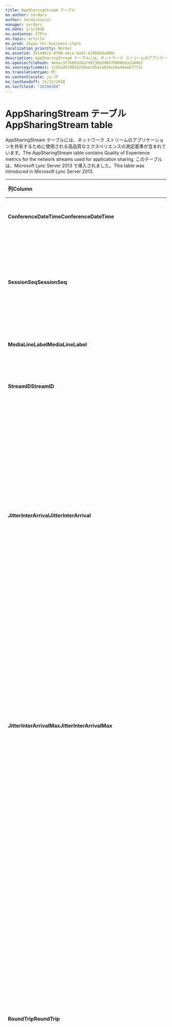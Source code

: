 ```yaml
---
title: AppSharingStream テーブル
ms.author: serdars
author: SerdarSoysal
manager: serdars
ms.date: 2/1/2018
ms.audience: ITPro
ms.topic: article
ms.prod: skype-for-business-itpro
localization_priority: Normal
ms.assetid: 391490cb-d7b8-44ca-b4d1-429600da909c
description: AppSharingStream テーブルには、ネットワーク ストリームのアプリケーションを共有するために使用される高品質なエクスペリエンスの測定基準が含まれています。 このテーブルは、Microsoft Lync Server 2013 で導入されました。
ms.openlocfilehash: 4eeac3f7b082d4a798736bd9897b90668a1d44b2
ms.sourcegitcommit: 1cb5a3570032250aecd5a1a839cbbe4daeb77f2c
ms.translationtype: MT
ms.contentlocale: ja-JP
ms.lasthandoff: 11/13/2018
ms.locfileid: "26294304"
---
```

# <a name="appsharingstream-table"></a><span data-ttu-id="fc0ba-104">AppSharingStream テーブル</span><span class="sxs-lookup"><span data-stu-id="fc0ba-104">AppSharingStream table</span></span>
 
<span data-ttu-id="fc0ba-105">AppSharingStream テーブルには、ネットワーク ストリームのアプリケーションを共有するために使用される高品質なエクスペリエンスの測定基準が含まれています。</span><span class="sxs-lookup"><span data-stu-id="fc0ba-105">The AppSharingStream table contains Quality of Experience metrics for the network streams used for application sharing.</span></span> <span data-ttu-id="fc0ba-106">このテーブルは、Microsoft Lync Server 2013 で導入されました。</span><span class="sxs-lookup"><span data-stu-id="fc0ba-106">This table was introduced in Microsoft Lync Server 2013.</span></span>
  
|<span data-ttu-id="fc0ba-107">**列**</span><span class="sxs-lookup"><span data-stu-id="fc0ba-107">**Column**</span></span>|<span data-ttu-id="fc0ba-108">**データ型**</span><span class="sxs-lookup"><span data-stu-id="fc0ba-108">**Data Type**</span></span>|<span data-ttu-id="fc0ba-109">**キー/インデックス**</span><span class="sxs-lookup"><span data-stu-id="fc0ba-109">**Key/Index**</span></span>|<span data-ttu-id="fc0ba-110">**詳細**</span><span class="sxs-lookup"><span data-stu-id="fc0ba-110">**Details**</span></span>|
|:-----|:-----|:-----|:-----|
|<span data-ttu-id="fc0ba-111">**ConferenceDateTime**</span><span class="sxs-lookup"><span data-stu-id="fc0ba-111">**ConferenceDateTime**</span></span> <br/> |<span data-ttu-id="fc0ba-112">日付時刻</span><span class="sxs-lookup"><span data-stu-id="fc0ba-112">dateTime</span></span>  <br/> |<span data-ttu-id="fc0ba-113">プライマリ サーバーで、外部</span><span class="sxs-lookup"><span data-stu-id="fc0ba-113">Primary, Foreign</span></span>  <br/> |<span data-ttu-id="fc0ba-114">日付と時刻、セッションを開始します。</span><span class="sxs-lookup"><span data-stu-id="fc0ba-114">Date and time that the session started.</span></span>  <br/> |
|<span data-ttu-id="fc0ba-115">**SessionSeq**</span><span class="sxs-lookup"><span data-stu-id="fc0ba-115">**SessionSeq**</span></span> <br/> |<span data-ttu-id="fc0ba-116">int</span><span class="sxs-lookup"><span data-stu-id="fc0ba-116">int</span></span>  <br/> |<span data-ttu-id="fc0ba-117">プライマリ サーバーで、外部</span><span class="sxs-lookup"><span data-stu-id="fc0ba-117">Primary, Foreign</span></span>  <br/> |<span data-ttu-id="fc0ba-118">同時日付けと同時に開始されたセッションの間で区別するために使用される一連の識別子です。</span><span class="sxs-lookup"><span data-stu-id="fc0ba-118">Sequential identifier used to distinguish between sessions that started on the same date and at the same time.</span></span>  <br/> |
|<span data-ttu-id="fc0ba-119">**MediaLineLabel**</span><span class="sxs-lookup"><span data-stu-id="fc0ba-119">**MediaLineLabel**</span></span> <br/> |<span data-ttu-id="fc0ba-120">tinyint</span><span class="sxs-lookup"><span data-stu-id="fc0ba-120">tinyint</span></span>  <br/> |<span data-ttu-id="fc0ba-121">プライマリ サーバーで、外部</span><span class="sxs-lookup"><span data-stu-id="fc0ba-121">Primary, Foreign</span></span>  <br/> | <span data-ttu-id="fc0ba-122">[MediaLine テーブル](https://docs.microsoft.com/en-us/skypeforbusiness/schema-reference/quality-of-experience-qoe-database-schema/medialine-0)を参照してください。</span><span class="sxs-lookup"><span data-stu-id="fc0ba-122">See [MediaLine Table](https://docs.microsoft.com/en-us/skypeforbusiness/schema-reference/quality-of-experience-qoe-database-schema/medialine-0).</span></span> <br/> |
|<span data-ttu-id="fc0ba-123">**StreamID**</span><span class="sxs-lookup"><span data-stu-id="fc0ba-123">**StreamID**</span></span> <br/> |<span data-ttu-id="fc0ba-124">int</span><span class="sxs-lookup"><span data-stu-id="fc0ba-124">int</span></span>  <br/> |<span data-ttu-id="fc0ba-125">Primary</span><span class="sxs-lookup"><span data-stu-id="fc0ba-125">Primary</span></span>  <br/> |<span data-ttu-id="fc0ba-126">ストリームを共有するアプリケーションの一意の識別子です。</span><span class="sxs-lookup"><span data-stu-id="fc0ba-126">Unique identifier of the application sharing stream.</span></span>  <br/> |
|<span data-ttu-id="fc0ba-127">**JitterInterArrival**</span><span class="sxs-lookup"><span data-stu-id="fc0ba-127">**JitterInterArrival**</span></span> <br/> |<span data-ttu-id="fc0ba-128">int</span><span class="sxs-lookup"><span data-stu-id="fc0ba-128">int</span></span>  <br/> ||<span data-ttu-id="fc0ba-p103">RTP パケットの着信間に検出された平均ジッター (ジッターとは、通話の "揺れ" の測定値です)。通常、この値が高い場合は、輻輳やメディア サーバーの過負荷の原因が考えられます。その結果、音声のひずみや欠落が生じます。</span><span class="sxs-lookup"><span data-stu-id="fc0ba-p103">Average jitter detected between RTP packet arrivals. (Jitter is a measure of the "shakiness" of a call.) High jitter values are typically caused by congestion or an overloaded media server, and result in distorted or lost audio.</span></span>  <br/> |
|<span data-ttu-id="fc0ba-131">**JitterInterArrivalMax**</span><span class="sxs-lookup"><span data-stu-id="fc0ba-131">**JitterInterArrivalMax**</span></span> <br/> |<span data-ttu-id="fc0ba-132">int</span><span class="sxs-lookup"><span data-stu-id="fc0ba-132">int</span></span>  <br/> ||<span data-ttu-id="fc0ba-133">最大変位は RTP パケットの到着の間に検出します。</span><span class="sxs-lookup"><span data-stu-id="fc0ba-133">Maximum jitter detected between RTP packet arrivals.</span></span> <span data-ttu-id="fc0ba-134">(ジッタとは、呼び出しの「揺れ」の尺度のことです)。高ジッタ値は、通常負荷またはオーバー ロードされたメディア サーバーでは、によって発生し、オーディオがゆがんでいる、または失われると。</span><span class="sxs-lookup"><span data-stu-id="fc0ba-134">(Jitter is a measure of the "shakiness" of a call.) High jitter values are typically caused by congestion or an overloaded media server, and result in distorted or lost audio.</span></span>  <br/> |
|<span data-ttu-id="fc0ba-135">**RoundTrip**</span><span class="sxs-lookup"><span data-stu-id="fc0ba-135">**RoundTrip**</span></span> <br/> |<span data-ttu-id="fc0ba-136">int</span><span class="sxs-lookup"><span data-stu-id="fc0ba-136">int</span></span>  <br/> ||<span data-ttu-id="fc0ba-p105">リアルタイム転送プロトコル (RTP) パケットが別のエンドポイントとの間を往復するのに要する平均時間 (ミリ秒単位)。200 ミリ秒以下の往復時間が許容できる品質と見なされます。</span><span class="sxs-lookup"><span data-stu-id="fc0ba-p105">Average amount of (in milliseconds) required for a Real-Time Transport Protocol packet to travel to another endpoint and then back. Round-trip times of 200 milliseconds or less are considered of acceptable quality.</span></span>  <br/> <span data-ttu-id="fc0ba-p106">この値が高い場合は、国際通話ルーティング、ルーティングの構成ミス、メディア サーバーの過負荷などの原因が考えられます。その結果、双方向のリアルタイムの音声会話が難しくなります。</span><span class="sxs-lookup"><span data-stu-id="fc0ba-p106">High round-trip values can be caused by international call routing; a routing misconfiguration; or an overloaded media server. High round-trip times result in difficulties with two-way, real-time audio conversations.</span></span>  <br/> |
|<span data-ttu-id="fc0ba-141">**RoundTripMax**</span><span class="sxs-lookup"><span data-stu-id="fc0ba-141">**RoundTripMax**</span></span> <br/> |<span data-ttu-id="fc0ba-142">int</span><span class="sxs-lookup"><span data-stu-id="fc0ba-142">int</span></span>  <br/> ||<span data-ttu-id="fc0ba-143">最大量 (単位はミリ秒) のリアルタイム転送プロトコル パケットを別のエンドポイントに移動し、バックアップに必要な。</span><span class="sxs-lookup"><span data-stu-id="fc0ba-143">Maximum amount of (in milliseconds) required for a Real-Time Transport Protocol packet to travel to another endpoint and then back.</span></span> <span data-ttu-id="fc0ba-144">200 ミリ秒以下の往復時間が許容できる品質と見なされます。</span><span class="sxs-lookup"><span data-stu-id="fc0ba-144">Round-trip times of 200 milliseconds or less are considered of acceptable quality.</span></span>  <br/> <span data-ttu-id="fc0ba-p108">この値が高い場合は、国際通話ルーティング、ルーティングの構成ミス、メディア サーバーの過負荷などの原因が考えられます。その結果、双方向のリアルタイムの音声会話が難しくなります。</span><span class="sxs-lookup"><span data-stu-id="fc0ba-p108">High round-trip values can be caused by international call routing; a routing misconfiguration; or an overloaded media server. High round-trip times result in difficulties with two-way, real-time audio conversations.</span></span>  <br/> |
|<span data-ttu-id="fc0ba-147">**PacketLossRate**</span><span class="sxs-lookup"><span data-stu-id="fc0ba-147">**PacketLossRate**</span></span> <br/> |<span data-ttu-id="fc0ba-148">float</span><span class="sxs-lookup"><span data-stu-id="fc0ba-148">float</span></span>  <br/> ||<span data-ttu-id="fc0ba-p109">リアルタイム転送プロトコル (RTP) パケット損失の平均レート (パケット損失は、RTP パケット、つまりインターネット経由で音声とビデオを転送するために使われるプロトコルの一種で、パケットが宛先に到達できなかったときに発生します)。この値が高い場合は、輻輳、帯域幅の不足、ワイヤレスの輻輳または干渉、メディア サーバーの過負荷などの原因が考えられます。パケット損失が発生すると、通常、音声のひずみや欠落が生じます。</span><span class="sxs-lookup"><span data-stu-id="fc0ba-p109">Average rate of Real-Time Transport Protocol (RTP) packet loss. (Packet loss occurs when RTP packets, a protocol used for transmitting audio and video across the Internet, failed to reach their destination.) High loss rates are generally caused by congestion; lack of bandwidth; wireless congestion or interference; or an overloaded media server. Packet loss typically results in distorted or lost audio.</span></span>  <br/> |
|<span data-ttu-id="fc0ba-152">**PacketLossRateMax**</span><span class="sxs-lookup"><span data-stu-id="fc0ba-152">**PacketLossRateMax**</span></span> <br/> |<span data-ttu-id="fc0ba-153">float</span><span class="sxs-lookup"><span data-stu-id="fc0ba-153">float</span></span>  <br/> ||<span data-ttu-id="fc0ba-154">リアルタイム転送プロトコル (RTP) パケット損失の最大速度です。</span><span class="sxs-lookup"><span data-stu-id="fc0ba-154">Maximum rate of Real-Time Transport Protocol (RTP) packet loss.</span></span> <span data-ttu-id="fc0ba-155">(パケット ・ ロスは、送信先に到達するのには、RTP パケットをインターネット経由でオーディオとビデオを送信するために使用されるプロトコルが失敗したとき発生します)。高損失率の原因として多い混雑します。帯域幅が不足しています。ワイヤレスの輻輳または干渉します。または、オーバー ロードされたメディア サーバーを選択します。</span><span class="sxs-lookup"><span data-stu-id="fc0ba-155">(Packet loss occurs when RTP packets, a protocol used for transmitting audio and video across the Internet, failed to reach their destination.) High loss rates are generally caused by congestion; lack of bandwidth; wireless congestion or interference; or an overloaded media server.</span></span> <span data-ttu-id="fc0ba-156">パケット損失が発生すると、通常、音声のひずみや欠落が生じます。</span><span class="sxs-lookup"><span data-stu-id="fc0ba-156">Packet loss typically results in distorted or lost audio.</span></span>  <br/> |
|<span data-ttu-id="fc0ba-157">**PacketUtilization**</span><span class="sxs-lookup"><span data-stu-id="fc0ba-157">**PacketUtilization**</span></span> <br/> |<span data-ttu-id="fc0ba-158">int</span><span class="sxs-lookup"><span data-stu-id="fc0ba-158">int</span></span>  <br/> ||<span data-ttu-id="fc0ba-159">送信されるパケットの数です。</span><span class="sxs-lookup"><span data-stu-id="fc0ba-159">Number of packets sent.</span></span>  <br/> |
|<span data-ttu-id="fc0ba-160">**BandwidthEst**</span><span class="sxs-lookup"><span data-stu-id="fc0ba-160">**BandwidthEst**</span></span> <br/> |<span data-ttu-id="fc0ba-161">int</span><span class="sxs-lookup"><span data-stu-id="fc0ba-161">int</span></span>  <br/> ||<span data-ttu-id="fc0ba-162">セッションの最後に使用可能な一方向の帯域幅を推定します。</span><span class="sxs-lookup"><span data-stu-id="fc0ba-162">Estimated one-way bandwidth available at the end of the session.</span></span> <span data-ttu-id="fc0ba-163">1 秒あたりのビット数で報告されます。</span><span class="sxs-lookup"><span data-stu-id="fc0ba-163">Reported in bits per second.</span></span>  <br/> |
|<span data-ttu-id="fc0ba-164">**AppSharingPayloadDescription**</span><span class="sxs-lookup"><span data-stu-id="fc0ba-164">**AppSharingPayloadDescription**</span></span> <br/> |<span data-ttu-id="fc0ba-165">int</span><span class="sxs-lookup"><span data-stu-id="fc0ba-165">int</span></span>  <br/> ||<span data-ttu-id="fc0ba-166">ペイロードを共有するアプリケーションの説明です。</span><span class="sxs-lookup"><span data-stu-id="fc0ba-166">Description of the application sharing payload.</span></span>  <br/> |
|<span data-ttu-id="fc0ba-167">**RelativeOneWayTotal**</span><span class="sxs-lookup"><span data-stu-id="fc0ba-167">**RelativeOneWayTotal**</span></span> <br/> |<span data-ttu-id="fc0ba-168">float</span><span class="sxs-lookup"><span data-stu-id="fc0ba-168">float</span></span>  <br/> ||<span data-ttu-id="fc0ba-169">一方向の遅延時間の合計金額です。</span><span class="sxs-lookup"><span data-stu-id="fc0ba-169">Total amount of one-way latency.</span></span> <span data-ttu-id="fc0ba-170">相対的な一方向の遅延時間は、クライアントとサーバー間の遅延を測定します。</span><span class="sxs-lookup"><span data-stu-id="fc0ba-170">Relative one-way latency measures the delay between the client and the server.</span></span>  <br/> |
|<span data-ttu-id="fc0ba-171">**RelativeOneWayAverage**</span><span class="sxs-lookup"><span data-stu-id="fc0ba-171">**RelativeOneWayAverage**</span></span> <br/> |<span data-ttu-id="fc0ba-172">float</span><span class="sxs-lookup"><span data-stu-id="fc0ba-172">float</span></span>  <br/> ||<span data-ttu-id="fc0ba-173">一方向の遅延時間の平均量。</span><span class="sxs-lookup"><span data-stu-id="fc0ba-173">Average amount of one-way latency.</span></span> <span data-ttu-id="fc0ba-174">相対的な一方向の遅延時間は、クライアントとサーバー間の遅延を測定します。</span><span class="sxs-lookup"><span data-stu-id="fc0ba-174">Relative one-way latency measures the delay between the client and the server.</span></span>  <br/> |
|<span data-ttu-id="fc0ba-175">**RelativeOneWayMax**</span><span class="sxs-lookup"><span data-stu-id="fc0ba-175">**RelativeOneWayMax**</span></span> <br/> |<span data-ttu-id="fc0ba-176">float</span><span class="sxs-lookup"><span data-stu-id="fc0ba-176">float</span></span>  <br/> ||<span data-ttu-id="fc0ba-177">一方向の遅延時間の最大数。</span><span class="sxs-lookup"><span data-stu-id="fc0ba-177">Maximum amount of one-way latency.</span></span> <span data-ttu-id="fc0ba-178">相対的な一方向の遅延時間は、クライアントとサーバー間の遅延を測定します。</span><span class="sxs-lookup"><span data-stu-id="fc0ba-178">Relative one-way latency measures the delay between the client and the server.</span></span>  <br/> |
|<span data-ttu-id="fc0ba-179">**RelativeOneWayBurstOccurrences**</span><span class="sxs-lookup"><span data-stu-id="fc0ba-179">**RelativeOneWayBurstOccurrences**</span></span> <br/> |<span data-ttu-id="fc0ba-180">int</span><span class="sxs-lookup"><span data-stu-id="fc0ba-180">int</span></span>  <br/> ||<span data-ttu-id="fc0ba-181">合計の一方向のバースト発生数です。</span><span class="sxs-lookup"><span data-stu-id="fc0ba-181">Total one-way burst occurrences.</span></span> <span data-ttu-id="fc0ba-182">「集中」の転送は、安定ではなく予期しない状態でのデータのフロー転送です。</span><span class="sxs-lookup"><span data-stu-id="fc0ba-182">A "bursty" transmission is a transmission where data flows in unpredictable bursts as opposed to a steady stream.</span></span> <span data-ttu-id="fc0ba-183">このメトリックは、クライアントとサーバー間のデータ フローを測定します。</span><span class="sxs-lookup"><span data-stu-id="fc0ba-183">This metric measures data flow between the client and the server.</span></span>  <br/> |
|<span data-ttu-id="fc0ba-184">**RelativeOneWayBurstDensity**</span><span class="sxs-lookup"><span data-stu-id="fc0ba-184">**RelativeOneWayBurstDensity**</span></span> <br/> |<span data-ttu-id="fc0ba-185">float</span><span class="sxs-lookup"><span data-stu-id="fc0ba-185">float</span></span>  <br/> ||<span data-ttu-id="fc0ba-186">合計の一方向のバースト密度。</span><span class="sxs-lookup"><span data-stu-id="fc0ba-186">Total one-way burst density.</span></span> <span data-ttu-id="fc0ba-187">「集中」の転送は、安定ではなく予期しない状態でのデータのフロー転送です。</span><span class="sxs-lookup"><span data-stu-id="fc0ba-187">A "bursty" transmission is a transmission where data flows in unpredictable bursts as opposed to a steady stream.</span></span> <span data-ttu-id="fc0ba-188">このメトリックは、クライアントとサーバー間のデータ フローを測定します。</span><span class="sxs-lookup"><span data-stu-id="fc0ba-188">This metric measures data flow between the client and the server.</span></span>  <br/> |
|<span data-ttu-id="fc0ba-189">**RelativeOneWayBurstDuration**</span><span class="sxs-lookup"><span data-stu-id="fc0ba-189">**RelativeOneWayBurstDuration**</span></span> <br/> |<span data-ttu-id="fc0ba-190">float</span><span class="sxs-lookup"><span data-stu-id="fc0ba-190">float</span></span>  <br/> ||<span data-ttu-id="fc0ba-191">合計の一方向のバーストの継続時間です。</span><span class="sxs-lookup"><span data-stu-id="fc0ba-191">Total one-way burst duration.</span></span> <span data-ttu-id="fc0ba-192">「集中」の転送は、安定ではなく予期しない状態でのデータのフロー転送です。</span><span class="sxs-lookup"><span data-stu-id="fc0ba-192">A "bursty" transmission is a transmission where data flows in unpredictable bursts as opposed to a steady stream.</span></span> <span data-ttu-id="fc0ba-193">このメトリックは、クライアントとサーバー間のデータ フローを測定します。</span><span class="sxs-lookup"><span data-stu-id="fc0ba-193">This metric measures data flow between the client and the server.</span></span>  <br/> |
|<span data-ttu-id="fc0ba-194">**RelativeOneWayGapOccurrences**</span><span class="sxs-lookup"><span data-stu-id="fc0ba-194">**RelativeOneWayGapOccurrences**</span></span> <br/> |<span data-ttu-id="fc0ba-195">int</span><span class="sxs-lookup"><span data-stu-id="fc0ba-195">int</span></span>  <br/> ||<span data-ttu-id="fc0ba-196">合計の一方向のギャップの発生数です。</span><span class="sxs-lookup"><span data-stu-id="fc0ba-196">Total one-way gap occurrences.</span></span> <span data-ttu-id="fc0ba-197">「集中」の転送では、転送、安定したストリームではなく予期しない状態でのデータのフローギャップは、これらのバーストの間の遅延を指定します。</span><span class="sxs-lookup"><span data-stu-id="fc0ba-197">A "bursty" transmission is a transmission where data flows in unpredictable bursts as opposed to a steady stream; gaps indicate delays between these bursts.</span></span> <span data-ttu-id="fc0ba-198">このメトリックは、クライアントとサーバー間のデータ フローを測定します。</span><span class="sxs-lookup"><span data-stu-id="fc0ba-198">This metric measures data flow between the client and the server.</span></span>  <br/> |
|<span data-ttu-id="fc0ba-199">**RelativeOneWayGapDensity**</span><span class="sxs-lookup"><span data-stu-id="fc0ba-199">**RelativeOneWayGapDensity**</span></span> <br/> |<span data-ttu-id="fc0ba-200">float</span><span class="sxs-lookup"><span data-stu-id="fc0ba-200">float</span></span>  <br/> ||<span data-ttu-id="fc0ba-201">合計の一方向のギャップ密度。</span><span class="sxs-lookup"><span data-stu-id="fc0ba-201">Total one-way gap density.</span></span> <span data-ttu-id="fc0ba-202">「集中」の転送では、転送、安定したストリームではなく予期しない状態でのデータのフローギャップは、これらのバーストの間の遅延を指定します。</span><span class="sxs-lookup"><span data-stu-id="fc0ba-202">A "bursty" transmission is a transmission where data flows in unpredictable bursts as opposed to a steady stream; gaps indicate delays between these bursts.</span></span> <span data-ttu-id="fc0ba-203">このメトリックは、クライアントとサーバー間のデータ フローを測定します。</span><span class="sxs-lookup"><span data-stu-id="fc0ba-203">This metric measures data flow between the client and the server.</span></span>  <br/> |
|<span data-ttu-id="fc0ba-204">**RelativeOneWayGapDuration**</span><span class="sxs-lookup"><span data-stu-id="fc0ba-204">**RelativeOneWayGapDuration**</span></span> <br/> |<span data-ttu-id="fc0ba-205">float</span><span class="sxs-lookup"><span data-stu-id="fc0ba-205">float</span></span>  <br/> ||<span data-ttu-id="fc0ba-206">合計の一方向のギャップの期間です。</span><span class="sxs-lookup"><span data-stu-id="fc0ba-206">Total one-way gap duration.</span></span> <span data-ttu-id="fc0ba-207">「集中」の転送では、転送、安定したストリームではなく予期しない状態でのデータのフローギャップは、これらのバーストの間の遅延を指定します。</span><span class="sxs-lookup"><span data-stu-id="fc0ba-207">A "bursty" transmission is a transmission where data flows in unpredictable bursts as opposed to a steady stream; gaps indicate delays between these bursts.</span></span> <span data-ttu-id="fc0ba-208">このメトリックは、クライアントとサーバー間のデータ フローを測定します。</span><span class="sxs-lookup"><span data-stu-id="fc0ba-208">This metric measures data flow between the client and the server.</span></span>  <br/> |
|<span data-ttu-id="fc0ba-209">**ApplicationSharingType**</span><span class="sxs-lookup"><span data-stu-id="fc0ba-209">**ApplicationSharingType**</span></span> <br/> |<span data-ttu-id="fc0ba-210">varChar(256)</span><span class="sxs-lookup"><span data-stu-id="fc0ba-210">varChar(256)</span></span>  <br/> ||<span data-ttu-id="fc0ba-211">(共有またはビューアー) に、アプリケーション ロールとコンテンツを入力します。</span><span class="sxs-lookup"><span data-stu-id="fc0ba-211">Application role (Sharer or Viewer) and content type.</span></span>  <br/> |
|<span data-ttu-id="fc0ba-212">**RDPTileProcessingLatencyTotal**</span><span class="sxs-lookup"><span data-stu-id="fc0ba-212">**RDPTileProcessingLatencyTotal**</span></span> <br/> |<span data-ttu-id="fc0ba-213">float</span><span class="sxs-lookup"><span data-stu-id="fc0ba-213">float</span></span>  <br/> ||<span data-ttu-id="fc0ba-214">リモート デスクトップ プロトコル (RDP) タイルの処理時間の合計です。</span><span class="sxs-lookup"><span data-stu-id="fc0ba-214">Total processing time for remote desktop protocol (RDP) tiles.</span></span> <span data-ttu-id="fc0ba-215">表示エクスペリエンスで遅延が長く高い合計に相当します。</span><span class="sxs-lookup"><span data-stu-id="fc0ba-215">A higher total equates to a longer delay in the viewing experience.</span></span>  <br/> |
|<span data-ttu-id="fc0ba-216">**RDPTileProcessingLatencyAverage**</span><span class="sxs-lookup"><span data-stu-id="fc0ba-216">**RDPTileProcessingLatencyAverage**</span></span> <br/> |<span data-ttu-id="fc0ba-217">float</span><span class="sxs-lookup"><span data-stu-id="fc0ba-217">float</span></span>  <br/> ||<span data-ttu-id="fc0ba-218">リモート デスクトップ プロトコル (RDP) タイルの処理時間の平均値します。</span><span class="sxs-lookup"><span data-stu-id="fc0ba-218">Average processing time for remote desktop protocol (RDP) tiles.</span></span> <span data-ttu-id="fc0ba-219">表示エクスペリエンスで遅延が長く高い合計に相当します。</span><span class="sxs-lookup"><span data-stu-id="fc0ba-219">A higher total equates to a longer delay in the viewing experience.</span></span>  <br/> |
|<span data-ttu-id="fc0ba-220">**RDPTileProcessingLatencyMax**</span><span class="sxs-lookup"><span data-stu-id="fc0ba-220">**RDPTileProcessingLatencyMax**</span></span> <br/> |<span data-ttu-id="fc0ba-221">float</span><span class="sxs-lookup"><span data-stu-id="fc0ba-221">float</span></span>  <br/> ||<span data-ttu-id="fc0ba-222">リモート デスクトップ プロトコル (RDP) の最大の処理時間を並べて表示します。</span><span class="sxs-lookup"><span data-stu-id="fc0ba-222">Maximum processing time for remote desktop protocol (RDP) tiles.</span></span> <span data-ttu-id="fc0ba-223">表示エクスペリエンスで遅延が長く高い合計に相当します。</span><span class="sxs-lookup"><span data-stu-id="fc0ba-223">A higher total equates to a longer delay in the viewing experience.</span></span>  <br/> |
|<span data-ttu-id="fc0ba-224">**RDPTileProcessingLatencyBurstOccurrences**</span><span class="sxs-lookup"><span data-stu-id="fc0ba-224">**RDPTileProcessingLatencyBurstOccurrences**</span></span> <br/> |<span data-ttu-id="fc0ba-225">int</span><span class="sxs-lookup"><span data-stu-id="fc0ba-225">int</span></span>  <br/> ||<span data-ttu-id="fc0ba-226">リモート デスクトップ プロトコル (RDP) タイルの処理時間の出現をバーストします。</span><span class="sxs-lookup"><span data-stu-id="fc0ba-226">Burst occurrences in the processing time for remote desktop protocol (RDP) tiles.</span></span> <span data-ttu-id="fc0ba-227">「集中」の転送は、安定ではなく予期しない状態でのデータのフロー転送です。</span><span class="sxs-lookup"><span data-stu-id="fc0ba-227">A "bursty" transmission is a transmission where data flows in unpredictable bursts as opposed to a steady stream.</span></span>  <br/> |
|<span data-ttu-id="fc0ba-228">**RDPTileProcessingLatencyBurstDensity**</span><span class="sxs-lookup"><span data-stu-id="fc0ba-228">**RDPTileProcessingLatencyBurstDensity**</span></span> <br/> |<span data-ttu-id="fc0ba-229">float</span><span class="sxs-lookup"><span data-stu-id="fc0ba-229">float</span></span>  <br/> ||<span data-ttu-id="fc0ba-230">リモート デスクトップ プロトコル (RDP) タイルの処理時間の密度をバーストします。</span><span class="sxs-lookup"><span data-stu-id="fc0ba-230">Burst density in the processing time for remote desktop protocol (RDP) tiles.</span></span> <span data-ttu-id="fc0ba-231">「集中」の転送は、安定ではなく予期しない状態でのデータのフロー転送です。</span><span class="sxs-lookup"><span data-stu-id="fc0ba-231">A "bursty" transmission is a transmission where data flows in unpredictable bursts as opposed to a steady stream.</span></span>  <br/> |
|<span data-ttu-id="fc0ba-232">**RDPTileProcessingLatencyBurstDuration**</span><span class="sxs-lookup"><span data-stu-id="fc0ba-232">**RDPTileProcessingLatencyBurstDuration**</span></span> <br/> |<span data-ttu-id="fc0ba-233">float</span><span class="sxs-lookup"><span data-stu-id="fc0ba-233">float</span></span>  <br/> ||<span data-ttu-id="fc0ba-234">リモート デスクトップ プロトコル (RDP) タイルの処理時間の期間をバーストします。</span><span class="sxs-lookup"><span data-stu-id="fc0ba-234">Burst duration in the processing time for remote desktop protocol (RDP) tiles.</span></span> <span data-ttu-id="fc0ba-235">「集中」の転送は、安定ではなく予期しない状態でのデータのフロー転送です。</span><span class="sxs-lookup"><span data-stu-id="fc0ba-235">A "bursty" transmission is a transmission where data flows in unpredictable bursts as opposed to a steady stream.</span></span>  <br/> |
|<span data-ttu-id="fc0ba-236">**RDPTileProcessingLatencyGapOccurrences**</span><span class="sxs-lookup"><span data-stu-id="fc0ba-236">**RDPTileProcessingLatencyGapOccurrences**</span></span> <br/> |<span data-ttu-id="fc0ba-237">int</span><span class="sxs-lookup"><span data-stu-id="fc0ba-237">int</span></span>  <br/> ||<span data-ttu-id="fc0ba-238">リモート デスクトップ プロトコル (RDP) タイルの処理時間でのギャップ発生数です。</span><span class="sxs-lookup"><span data-stu-id="fc0ba-238">Gap occurrences in the processing time for remote desktop protocol (RDP) tiles.</span></span>  <br/> |
|<span data-ttu-id="fc0ba-239">**RDPTileProcessingLatencyGapDensity**</span><span class="sxs-lookup"><span data-stu-id="fc0ba-239">**RDPTileProcessingLatencyGapDensity**</span></span> <br/> |<span data-ttu-id="fc0ba-240">float</span><span class="sxs-lookup"><span data-stu-id="fc0ba-240">float</span></span>  <br/> ||<span data-ttu-id="fc0ba-241">リモート デスクトップ プロトコル (RDP) タイルの処理時間でのギャップ密度。</span><span class="sxs-lookup"><span data-stu-id="fc0ba-241">Gap density in the processing time for remote desktop protocol (RDP) tiles.</span></span> <span data-ttu-id="fc0ba-242">ギャップの低密度より優れた表示エクスペリエンスに相当します。</span><span class="sxs-lookup"><span data-stu-id="fc0ba-242">Low gap density equates to a better viewing experience.</span></span>  <br/> |
|<span data-ttu-id="fc0ba-243">**RDPTileProcessingLatencyGapDuration**</span><span class="sxs-lookup"><span data-stu-id="fc0ba-243">**RDPTileProcessingLatencyGapDuration**</span></span> <br/> |<span data-ttu-id="fc0ba-244">float</span><span class="sxs-lookup"><span data-stu-id="fc0ba-244">float</span></span>  <br/> ||<span data-ttu-id="fc0ba-245">リモート デスクトップ プロトコル (RDP) タイルの処理時間の間隔の期間です。</span><span class="sxs-lookup"><span data-stu-id="fc0ba-245">Gap duration in the processing time for remote desktop protocol (RDP) tiles.</span></span> <span data-ttu-id="fc0ba-246">短い間隔の期間は、表示エクスペリエンスを向上させるに似ています。</span><span class="sxs-lookup"><span data-stu-id="fc0ba-246">Short gap durations equate to a better viewing experience.</span></span>  <br/> |
|<span data-ttu-id="fc0ba-247">**CaptureTileRateTotal**</span><span class="sxs-lookup"><span data-stu-id="fc0ba-247">**CaptureTileRateTotal**</span></span> <br/> |<span data-ttu-id="fc0ba-248">float</span><span class="sxs-lookup"><span data-stu-id="fc0ba-248">float</span></span>  <br/> ||<span data-ttu-id="fc0ba-249">(1 秒あたりのタイル) でキャプチャされたタイルの合計の割合。</span><span class="sxs-lookup"><span data-stu-id="fc0ba-249">Total rate of captured tiles (in tiles per second).</span></span>  <br/> |
|<span data-ttu-id="fc0ba-250">**CaptureTileRateAverage**</span><span class="sxs-lookup"><span data-stu-id="fc0ba-250">**CaptureTileRateAverage**</span></span> <br/> |<span data-ttu-id="fc0ba-251">float</span><span class="sxs-lookup"><span data-stu-id="fc0ba-251">float</span></span>  <br/> ||<span data-ttu-id="fc0ba-252">(1 秒あたりのタイル) でキャプチャされたタイルの平均レート。</span><span class="sxs-lookup"><span data-stu-id="fc0ba-252">Average rate of captured tiles (in tiles per second).</span></span>  <br/> |
|<span data-ttu-id="fc0ba-253">**CaptureTileRateMax**</span><span class="sxs-lookup"><span data-stu-id="fc0ba-253">**CaptureTileRateMax**</span></span> <br/> |<span data-ttu-id="fc0ba-254">float</span><span class="sxs-lookup"><span data-stu-id="fc0ba-254">float</span></span>  <br/> ||<span data-ttu-id="fc0ba-255">(1 秒あたりのタイル) でキャプチャされたタイルの最大数です。</span><span class="sxs-lookup"><span data-stu-id="fc0ba-255">Maximum rate of captured tiles (in tiles per second).</span></span>  <br/> |
|<span data-ttu-id="fc0ba-256">**CaptureTileRateBurstOccurrences**</span><span class="sxs-lookup"><span data-stu-id="fc0ba-256">**CaptureTileRateBurstOccurrences**</span></span> <br/> |<span data-ttu-id="fc0ba-257">t</span><span class="sxs-lookup"><span data-stu-id="fc0ba-257">in t</span></span>  <br/> ||<span data-ttu-id="fc0ba-258">(1 秒あたりのタイル) でキャプチャされたタイルのレートでの出現箇所をバーストします。</span><span class="sxs-lookup"><span data-stu-id="fc0ba-258">Burst occurrences in the rate of captured tiles (in tiles per second).</span></span>  <br/> |
|<span data-ttu-id="fc0ba-259">**CaptureTileRateBurstDensity**</span><span class="sxs-lookup"><span data-stu-id="fc0ba-259">**CaptureTileRateBurstDensity**</span></span> <br/> |<span data-ttu-id="fc0ba-260">float</span><span class="sxs-lookup"><span data-stu-id="fc0ba-260">float</span></span>  <br/> ||<span data-ttu-id="fc0ba-261">(1 秒あたりのタイル) でキャプチャされたタイルのレートの密度をバーストします。</span><span class="sxs-lookup"><span data-stu-id="fc0ba-261">Burst density in the rate of captured tiles (in tiles per second).</span></span>  <br/> |
|<span data-ttu-id="fc0ba-262">**CaptureTileRateBurstDuration**</span><span class="sxs-lookup"><span data-stu-id="fc0ba-262">**CaptureTileRateBurstDuration**</span></span> <br/> |<span data-ttu-id="fc0ba-263">float</span><span class="sxs-lookup"><span data-stu-id="fc0ba-263">float</span></span>  <br/> ||<span data-ttu-id="fc0ba-264">(1 秒あたりのタイル) でキャプチャされたタイルのレートでは、期間をバーストします。</span><span class="sxs-lookup"><span data-stu-id="fc0ba-264">Burst duration in the rate of captured tiles (in tiles per second).</span></span>  <br/> |
|<span data-ttu-id="fc0ba-265">**CaptureTileRateGapOccurrences**</span><span class="sxs-lookup"><span data-stu-id="fc0ba-265">**CaptureTileRateGapOccurrences**</span></span> <br/> |<span data-ttu-id="fc0ba-266">int</span><span class="sxs-lookup"><span data-stu-id="fc0ba-266">int</span></span>  <br/> ||<span data-ttu-id="fc0ba-267">(1 秒あたりのタイル) でキャプチャされたタイルのレートでのギャップ発生数です。</span><span class="sxs-lookup"><span data-stu-id="fc0ba-267">Gap occurrences in the rate of captured tiles (in tiles per second).</span></span>  <br/> |
|<span data-ttu-id="fc0ba-268">**CaptureTileRateGapDensity**</span><span class="sxs-lookup"><span data-stu-id="fc0ba-268">**CaptureTileRateGapDensity**</span></span> <br/> |<span data-ttu-id="fc0ba-269">float</span><span class="sxs-lookup"><span data-stu-id="fc0ba-269">float</span></span>  <br/> ||<span data-ttu-id="fc0ba-270">(1 秒あたりのタイル) でキャプチャされたタイルのレートでのギャップ密度。</span><span class="sxs-lookup"><span data-stu-id="fc0ba-270">Gap density in the rate of captured tiles (in tiles per second).</span></span>  <br/> |
|<span data-ttu-id="fc0ba-271">**CaptureTileRateGapDuration**</span><span class="sxs-lookup"><span data-stu-id="fc0ba-271">**CaptureTileRateGapDuration**</span></span> <br/> |<span data-ttu-id="fc0ba-272">float</span><span class="sxs-lookup"><span data-stu-id="fc0ba-272">float</span></span>  <br/> ||<span data-ttu-id="fc0ba-273">ギャップ時間 (1 秒あたりのタイル) でキャプチャされたタイルのレートです。</span><span class="sxs-lookup"><span data-stu-id="fc0ba-273">Gap duration in the rate of captured tiles (in tiles per second).</span></span>  <br/> |
|<span data-ttu-id="fc0ba-274">**SpoiledTilePercentTotal**</span><span class="sxs-lookup"><span data-stu-id="fc0ba-274">**SpoiledTilePercentTotal**</span></span> <br/> |<span data-ttu-id="fc0ba-275">float</span><span class="sxs-lookup"><span data-stu-id="fc0ba-275">float</span></span>  <br/> ||<span data-ttu-id="fc0ba-276">ビューアーが届きませんでしたが代わりには破棄され、新しいコンテンツで上書きされるコンテンツの合計の割合。</span><span class="sxs-lookup"><span data-stu-id="fc0ba-276">Total percentage of the content that did not reach the viewer but was instead discarded and overwritten by fresh content.</span></span>  <br/> |
|<span data-ttu-id="fc0ba-277">**SpoiledTilePercentAverage**</span><span class="sxs-lookup"><span data-stu-id="fc0ba-277">**SpoiledTilePercentAverage**</span></span> <br/> |<span data-ttu-id="fc0ba-278">float</span><span class="sxs-lookup"><span data-stu-id="fc0ba-278">float</span></span>  <br/> ||<span data-ttu-id="fc0ba-279">ビューアーが届きませんでしたが代わりには破棄され、新しいコンテンツで上書きされるコンテンツの割合に関する平均。</span><span class="sxs-lookup"><span data-stu-id="fc0ba-279">Average percentage of the content that did not reach the viewer but was instead discarded and overwritten by fresh content.</span></span>  <br/> |
|<span data-ttu-id="fc0ba-280">**SpoiledTilePercentMax**</span><span class="sxs-lookup"><span data-stu-id="fc0ba-280">**SpoiledTilePercentMax**</span></span> <br/> |<span data-ttu-id="fc0ba-281">float</span><span class="sxs-lookup"><span data-stu-id="fc0ba-281">float</span></span>  <br/> ||<span data-ttu-id="fc0ba-282">ビューアーが届きませんでしたが代わりには破棄され、新しいコンテンツで上書きされるコンテンツの最大の割合です。</span><span class="sxs-lookup"><span data-stu-id="fc0ba-282">Maximum percentage of the content that did not reach the viewer but was instead discarded and overwritten by fresh content.</span></span>  <br/> |
|<span data-ttu-id="fc0ba-283">**SpoiledTilePercentBurstOccurrences**</span><span class="sxs-lookup"><span data-stu-id="fc0ba-283">**SpoiledTilePercentBurstOccurrences**</span></span> <br/> |<span data-ttu-id="fc0ba-284">int</span><span class="sxs-lookup"><span data-stu-id="fc0ba-284">int</span></span>  <br/> ||<span data-ttu-id="fc0ba-285">ビューアーが届きませんでしたが代わりには破棄され、新しいコンテンツで上書きされるコンテンツの出現箇所をバーストします。</span><span class="sxs-lookup"><span data-stu-id="fc0ba-285">Burst occurrences for the content that did not reach the viewer but was instead discarded and overwritten by fresh content.</span></span>  <br/> |
|<span data-ttu-id="fc0ba-286">**SpoiledTilePercentBurstDensity**</span><span class="sxs-lookup"><span data-stu-id="fc0ba-286">**SpoiledTilePercentBurstDensity**</span></span> <br/> |<span data-ttu-id="fc0ba-287">float</span><span class="sxs-lookup"><span data-stu-id="fc0ba-287">float</span></span>  <br/> ||<span data-ttu-id="fc0ba-288">ビューアーが届きませんでしたが代わりには破棄され、新しいコンテンツで上書きされるコンテンツの密度をバーストします。</span><span class="sxs-lookup"><span data-stu-id="fc0ba-288">Burst density for the content that did not reach the viewer but was instead discarded and overwritten by fresh content.</span></span>  <br/> |
|<span data-ttu-id="fc0ba-289">**SpoiledTilePercentBurstDuration**</span><span class="sxs-lookup"><span data-stu-id="fc0ba-289">**SpoiledTilePercentBurstDuration**</span></span> <br/> |<span data-ttu-id="fc0ba-290">float</span><span class="sxs-lookup"><span data-stu-id="fc0ba-290">float</span></span>  <br/> ||<span data-ttu-id="fc0ba-291">ビューアーが届きませんでしたが代わりに破棄され、新しい内容で上書きされるコンテンツの存続期間をバーストします。</span><span class="sxs-lookup"><span data-stu-id="fc0ba-291">Burst duration for the content that did not reach the viewer but was instead discarded and overwritten by fresh content.</span></span>  <br/> |
|<span data-ttu-id="fc0ba-292">**SpoiledTilePercentGapOccurrences**</span><span class="sxs-lookup"><span data-stu-id="fc0ba-292">**SpoiledTilePercentGapOccurrences**</span></span> <br/> |<span data-ttu-id="fc0ba-293">int</span><span class="sxs-lookup"><span data-stu-id="fc0ba-293">int</span></span>  <br/> ||<span data-ttu-id="fc0ba-294">ビューアーが届きませんでしたが代わりには破棄され、新しいコンテンツで上書きされるコンテンツのギャップの発生数です。</span><span class="sxs-lookup"><span data-stu-id="fc0ba-294">Gap occurrences for the content that did not reach the viewer but was instead discarded and overwritten by fresh content.</span></span>  <br/> |
|<span data-ttu-id="fc0ba-295">**SpoiledTilePercentGapDensity**</span><span class="sxs-lookup"><span data-stu-id="fc0ba-295">**SpoiledTilePercentGapDensity**</span></span> <br/> |<span data-ttu-id="fc0ba-296">float</span><span class="sxs-lookup"><span data-stu-id="fc0ba-296">float</span></span>  <br/> ||<span data-ttu-id="fc0ba-297">ビューアーが届きませんでしたが代わりには破棄され、新しいコンテンツで上書きされるコンテンツのギャップ密度。</span><span class="sxs-lookup"><span data-stu-id="fc0ba-297">Gap density for the content that did not reach the viewer but was instead discarded and overwritten by fresh content.</span></span>  <br/> |
|<span data-ttu-id="fc0ba-298">**SpoiledTilePercentGapDuration**</span><span class="sxs-lookup"><span data-stu-id="fc0ba-298">**SpoiledTilePercentGapDuration**</span></span> <br/> |<span data-ttu-id="fc0ba-299">float</span><span class="sxs-lookup"><span data-stu-id="fc0ba-299">float</span></span>  <br/> ||<span data-ttu-id="fc0ba-300">ビューアーが届きませんでしたが代わりには破棄され、新しいコンテンツで上書きされるコンテンツのギャップの期間です。</span><span class="sxs-lookup"><span data-stu-id="fc0ba-300">Gap duration for the content that did not reach the viewer but was instead discarded and overwritten by fresh content.</span></span>  <br/> |
|<span data-ttu-id="fc0ba-301">**ScrapingFrameRateTotal**</span><span class="sxs-lookup"><span data-stu-id="fc0ba-301">**ScrapingFrameRateTotal**</span></span> <br/> |<span data-ttu-id="fc0ba-302">float</span><span class="sxs-lookup"><span data-stu-id="fc0ba-302">float</span></span>  <br/> ||<span data-ttu-id="fc0ba-303">グラフィックス ソースから scraped フレームの合計数です。</span><span class="sxs-lookup"><span data-stu-id="fc0ba-303">Total number of frames scraped from the graphics source.</span></span>  <br/> |
|<span data-ttu-id="fc0ba-304">**ScrapingFrameRateAverage**</span><span class="sxs-lookup"><span data-stu-id="fc0ba-304">**ScrapingFrameRateAverage**</span></span> <br/> |<span data-ttu-id="fc0ba-305">float</span><span class="sxs-lookup"><span data-stu-id="fc0ba-305">float</span></span>  <br/> ||<span data-ttu-id="fc0ba-306">グラフィックス ソースから scraped のフレームの数の平均値です。</span><span class="sxs-lookup"><span data-stu-id="fc0ba-306">Average number of frames scraped from the graphics source.</span></span>  <br/> |
|<span data-ttu-id="fc0ba-307">**ScrapingFrameRateMax**</span><span class="sxs-lookup"><span data-stu-id="fc0ba-307">**ScrapingFrameRateMax**</span></span> <br/> |<span data-ttu-id="fc0ba-308">float</span><span class="sxs-lookup"><span data-stu-id="fc0ba-308">float</span></span>  <br/> ||<span data-ttu-id="fc0ba-309">グラフィックス ソースから scraped のフレームの最大数。</span><span class="sxs-lookup"><span data-stu-id="fc0ba-309">Maximum number of frames scraped from the graphics source.</span></span>  <br/> |
|<span data-ttu-id="fc0ba-310">**ScrapingFrameRateBurstOccurrences**</span><span class="sxs-lookup"><span data-stu-id="fc0ba-310">**ScrapingFrameRateBurstOccurrences**</span></span> <br/> |<span data-ttu-id="fc0ba-311">int</span><span class="sxs-lookup"><span data-stu-id="fc0ba-311">int</span></span>  <br/> ||<span data-ttu-id="fc0ba-312">グラフィックス ソースから scraped のフレームの発生をバーストします。</span><span class="sxs-lookup"><span data-stu-id="fc0ba-312">Burst occurrences in the frames scraped from the graphics source.</span></span>  <br/> |
|<span data-ttu-id="fc0ba-313">**ScrapingFrameRateBurstDensity**</span><span class="sxs-lookup"><span data-stu-id="fc0ba-313">**ScrapingFrameRateBurstDensity**</span></span> <br/> |<span data-ttu-id="fc0ba-314">float</span><span class="sxs-lookup"><span data-stu-id="fc0ba-314">float</span></span>  <br/> ||<span data-ttu-id="fc0ba-315">グラフィックス ソースから scraped のフレームには、密度をバーストします。</span><span class="sxs-lookup"><span data-stu-id="fc0ba-315">Burst density in the frames scraped from the graphics source.</span></span>  <br/> |
|<span data-ttu-id="fc0ba-316">**ScrapingFrameRateBurstDuration**</span><span class="sxs-lookup"><span data-stu-id="fc0ba-316">**ScrapingFrameRateBurstDuration**</span></span> <br/> |<span data-ttu-id="fc0ba-317">float</span><span class="sxs-lookup"><span data-stu-id="fc0ba-317">float</span></span>  <br/> ||<span data-ttu-id="fc0ba-318">グラフィックス ソースから scraped のフレームのデュレーションをバーストします。</span><span class="sxs-lookup"><span data-stu-id="fc0ba-318">Burst duration in the frames scraped from the graphics source.</span></span>  <br/> |
|<span data-ttu-id="fc0ba-319">**ScrapingFrameRateGapOccurrences**</span><span class="sxs-lookup"><span data-stu-id="fc0ba-319">**ScrapingFrameRateGapOccurrences**</span></span> <br/> |<span data-ttu-id="fc0ba-320">int</span><span class="sxs-lookup"><span data-stu-id="fc0ba-320">int</span></span>  <br/> ||<span data-ttu-id="fc0ba-321">グラフィックス ソースから scraped のフレームでのギャップ発生数です。</span><span class="sxs-lookup"><span data-stu-id="fc0ba-321">Gap occurrences in the frames scraped from the graphics source.</span></span>  <br/> |
|<span data-ttu-id="fc0ba-322">**ScrapingFrameRateGapDensity**</span><span class="sxs-lookup"><span data-stu-id="fc0ba-322">**ScrapingFrameRateGapDensity**</span></span> <br/> |<span data-ttu-id="fc0ba-323">float</span><span class="sxs-lookup"><span data-stu-id="fc0ba-323">float</span></span>  <br/> ||<span data-ttu-id="fc0ba-324">グラフィックス ソースから scraped のフレームでのギャップ密度。</span><span class="sxs-lookup"><span data-stu-id="fc0ba-324">Gap density in the frames scraped from the graphics source.</span></span>  <br/> |
|<span data-ttu-id="fc0ba-325">**ScrapingFrameRateGapDuration**</span><span class="sxs-lookup"><span data-stu-id="fc0ba-325">**ScrapingFrameRateGapDuration**</span></span> <br/> |<span data-ttu-id="fc0ba-326">float</span><span class="sxs-lookup"><span data-stu-id="fc0ba-326">float</span></span>  <br/> ||<span data-ttu-id="fc0ba-327">グラフィックス ソースから scraped のフレーム間隔の期間です。</span><span class="sxs-lookup"><span data-stu-id="fc0ba-327">Gap duration in the frames scraped from the graphics source.</span></span>  <br/> |
|<span data-ttu-id="fc0ba-328">**IncomingTileRateTotal**</span><span class="sxs-lookup"><span data-stu-id="fc0ba-328">**IncomingTileRateTotal**</span></span> <br/> |<span data-ttu-id="fc0ba-329">float</span><span class="sxs-lookup"><span data-stu-id="fc0ba-329">float</span></span>  <br/> ||<span data-ttu-id="fc0ba-330">視聴者が受信すると受信フレーム レートの合計です。</span><span class="sxs-lookup"><span data-stu-id="fc0ba-330">Total incoming frame rate as received by the viewer.</span></span>  <br/> |
|<span data-ttu-id="fc0ba-331">**IncomingTileRateAverage**</span><span class="sxs-lookup"><span data-stu-id="fc0ba-331">**IncomingTileRateAverage**</span></span> <br/> |<span data-ttu-id="fc0ba-332">float</span><span class="sxs-lookup"><span data-stu-id="fc0ba-332">float</span></span>  <br/> ||<span data-ttu-id="fc0ba-333">視聴者が受信すると受信フレーム レートの平均値します。</span><span class="sxs-lookup"><span data-stu-id="fc0ba-333">Average incoming frame rate as received by the viewer.</span></span>  <br/> |
|<span data-ttu-id="fc0ba-334">**IncomingTileRateMax**</span><span class="sxs-lookup"><span data-stu-id="fc0ba-334">**IncomingTileRateMax**</span></span> <br/> |<span data-ttu-id="fc0ba-335">float</span><span class="sxs-lookup"><span data-stu-id="fc0ba-335">float</span></span>  <br/> ||<span data-ttu-id="fc0ba-336">最大の受信では、視聴者が受信すると、レートが並べて表示します。</span><span class="sxs-lookup"><span data-stu-id="fc0ba-336">Maximum incoming tile rate as received by the viewer.</span></span>  <br/> |
|<span data-ttu-id="fc0ba-337">**IncomingTileRateBurstOccurrences**</span><span class="sxs-lookup"><span data-stu-id="fc0ba-337">**IncomingTileRateBurstOccurrences**</span></span> <br/> |<span data-ttu-id="fc0ba-338">int</span><span class="sxs-lookup"><span data-stu-id="fc0ba-338">int</span></span>  <br/> ||<span data-ttu-id="fc0ba-339">視聴者が受信すると、受信タイル レートの出現をバーストします。</span><span class="sxs-lookup"><span data-stu-id="fc0ba-339">Burst occurrences in the incoming tile rate as received by the viewer.</span></span>  <br/> |
|<span data-ttu-id="fc0ba-340">**IncomingTileRateBurstDensity**</span><span class="sxs-lookup"><span data-stu-id="fc0ba-340">**IncomingTileRateBurstDensity**</span></span> <br/> |<span data-ttu-id="fc0ba-341">float</span><span class="sxs-lookup"><span data-stu-id="fc0ba-341">float</span></span>  <br/> ||<span data-ttu-id="fc0ba-342">視聴者が受信すると、受信タイル レートの密度をバーストします。</span><span class="sxs-lookup"><span data-stu-id="fc0ba-342">Burst density in the incoming tile rate as received by the viewer.</span></span>  <br/> |
|<span data-ttu-id="fc0ba-343">**IncomingTileRateBurstDuration**</span><span class="sxs-lookup"><span data-stu-id="fc0ba-343">**IncomingTileRateBurstDuration**</span></span> <br/> |<span data-ttu-id="fc0ba-344">float</span><span class="sxs-lookup"><span data-stu-id="fc0ba-344">float</span></span>  <br/> ||<span data-ttu-id="fc0ba-345">視聴者が受信すると、受信タイル レートの期間をバーストします。</span><span class="sxs-lookup"><span data-stu-id="fc0ba-345">Burst duration in the incoming tile rate as received by the viewer.</span></span>  <br/> |
|<span data-ttu-id="fc0ba-346">**IncomingTileRateGapOccurrences**</span><span class="sxs-lookup"><span data-stu-id="fc0ba-346">**IncomingTileRateGapOccurrences**</span></span> <br/> |<span data-ttu-id="fc0ba-347">int</span><span class="sxs-lookup"><span data-stu-id="fc0ba-347">int</span></span>  <br/> ||<span data-ttu-id="fc0ba-348">として視聴者が受信した受信タイル レートでのギャップ発生数です。</span><span class="sxs-lookup"><span data-stu-id="fc0ba-348">Gap occurrences in the incoming tile rate as received by the viewer.</span></span>  <br/> |
|<span data-ttu-id="fc0ba-349">**IncomingTileRateGapDensity**</span><span class="sxs-lookup"><span data-stu-id="fc0ba-349">**IncomingTileRateGapDensity**</span></span> <br/> |<span data-ttu-id="fc0ba-350">float</span><span class="sxs-lookup"><span data-stu-id="fc0ba-350">float</span></span>  <br/> ||<span data-ttu-id="fc0ba-351">として視聴者が受信した受信タイル レートでのギャップ密度。</span><span class="sxs-lookup"><span data-stu-id="fc0ba-351">Gap density in the incoming tile rate as received by the viewer.</span></span>  <br/> |
|<span data-ttu-id="fc0ba-352">**IncomingTileRateGapDuration**</span><span class="sxs-lookup"><span data-stu-id="fc0ba-352">**IncomingTileRateGapDuration**</span></span> <br/> |<span data-ttu-id="fc0ba-353">float</span><span class="sxs-lookup"><span data-stu-id="fc0ba-353">float</span></span>  <br/> ||<span data-ttu-id="fc0ba-354">ギャップの受信タイル レートの期間は、視聴者が受信するとします。</span><span class="sxs-lookup"><span data-stu-id="fc0ba-354">Gap duration in the incoming tile rate as received by the viewer.</span></span>  <br/> |
|<span data-ttu-id="fc0ba-355">**IncomingFrameRateTotal**</span><span class="sxs-lookup"><span data-stu-id="fc0ba-355">**IncomingFrameRateTotal**</span></span> <br/> |<span data-ttu-id="fc0ba-356">float</span><span class="sxs-lookup"><span data-stu-id="fc0ba-356">float</span></span>  <br/> ||<span data-ttu-id="fc0ba-357">視聴者が受信すると受信フレーム レートの合計です。</span><span class="sxs-lookup"><span data-stu-id="fc0ba-357">Total incoming frame rate as received by the viewer.</span></span>  <br/> |
|<span data-ttu-id="fc0ba-358">**IncomingFrameRateAverage**</span><span class="sxs-lookup"><span data-stu-id="fc0ba-358">**IncomingFrameRateAverage**</span></span> <br/> |<span data-ttu-id="fc0ba-359">float</span><span class="sxs-lookup"><span data-stu-id="fc0ba-359">float</span></span>  <br/> ||<span data-ttu-id="fc0ba-360">視聴者が受信すると受信フレーム レートの平均値します。</span><span class="sxs-lookup"><span data-stu-id="fc0ba-360">Average incoming frame rate as received by the viewer.</span></span>  <br/> |
|<span data-ttu-id="fc0ba-361">**IncomingFrameRateMax**</span><span class="sxs-lookup"><span data-stu-id="fc0ba-361">**IncomingFrameRateMax**</span></span> <br/> |<span data-ttu-id="fc0ba-362">float</span><span class="sxs-lookup"><span data-stu-id="fc0ba-362">float</span></span>  <br/> ||<span data-ttu-id="fc0ba-363">ビューアーによって受信と受信したフレーム レートを最大します。</span><span class="sxs-lookup"><span data-stu-id="fc0ba-363">Maximum incoming frame rate as received by the viewer.</span></span>  <br/> |
|<span data-ttu-id="fc0ba-364">**IncomingFrameRateBurstOccurrences**</span><span class="sxs-lookup"><span data-stu-id="fc0ba-364">**IncomingFrameRateBurstOccurrences**</span></span> <br/> |<span data-ttu-id="fc0ba-365">int</span><span class="sxs-lookup"><span data-stu-id="fc0ba-365">int</span></span>  <br/> ||<span data-ttu-id="fc0ba-366">視聴者が受信すると、受信したフレーム レートで出現回数をバーストします。</span><span class="sxs-lookup"><span data-stu-id="fc0ba-366">Burst occurrences in the incoming frame rate as received by the viewer.</span></span>  <br/> |
|<span data-ttu-id="fc0ba-367">**IncomingFrameRateBurstDensity**</span><span class="sxs-lookup"><span data-stu-id="fc0ba-367">**IncomingFrameRateBurstDensity**</span></span> <br/> |<span data-ttu-id="fc0ba-368">float</span><span class="sxs-lookup"><span data-stu-id="fc0ba-368">float</span></span>  <br/> ||<span data-ttu-id="fc0ba-369">視聴者が受信すると、受信したフレーム レートの密度をバーストします。</span><span class="sxs-lookup"><span data-stu-id="fc0ba-369">Burst density in the incoming frame rate as received by the viewer.</span></span>  <br/> |
|<span data-ttu-id="fc0ba-370">**IncomingFrameRateBurstDuration**</span><span class="sxs-lookup"><span data-stu-id="fc0ba-370">**IncomingFrameRateBurstDuration**</span></span> <br/> |<span data-ttu-id="fc0ba-371">float</span><span class="sxs-lookup"><span data-stu-id="fc0ba-371">float</span></span>  <br/> ||<span data-ttu-id="fc0ba-372">視聴者が受信すると、受信したフレーム レートで期間をバーストします。</span><span class="sxs-lookup"><span data-stu-id="fc0ba-372">Burst duration in the incoming frame rate as received by the viewer.</span></span>  <br/> |
|<span data-ttu-id="fc0ba-373">**IncomingFrameRateGapOccurrences**</span><span class="sxs-lookup"><span data-stu-id="fc0ba-373">**IncomingFrameRateGapOccurrences**</span></span> <br/> |<span data-ttu-id="fc0ba-374">int</span><span class="sxs-lookup"><span data-stu-id="fc0ba-374">int</span></span>  <br/> ||<span data-ttu-id="fc0ba-375">として視聴者が受信した受信フレーム レートでのギャップ発生数です。</span><span class="sxs-lookup"><span data-stu-id="fc0ba-375">Gap occurrences in the incoming frame rate as received by the viewer.</span></span>  <br/> |
|<span data-ttu-id="fc0ba-376">**IncomingFrameRateGapDensity**</span><span class="sxs-lookup"><span data-stu-id="fc0ba-376">**IncomingFrameRateGapDensity**</span></span> <br/> |<span data-ttu-id="fc0ba-377">float</span><span class="sxs-lookup"><span data-stu-id="fc0ba-377">float</span></span>  <br/> ||<span data-ttu-id="fc0ba-378">として視聴者が受信した受信フレーム レートでのギャップ密度。</span><span class="sxs-lookup"><span data-stu-id="fc0ba-378">Gap density in the incoming frame rate as received by the viewer.</span></span>  <br/> |
|<span data-ttu-id="fc0ba-379">**IncomingFrameRateDuration**</span><span class="sxs-lookup"><span data-stu-id="fc0ba-379">**IncomingFrameRateDuration**</span></span> <br/> |<span data-ttu-id="fc0ba-380">float</span><span class="sxs-lookup"><span data-stu-id="fc0ba-380">float</span></span>  <br/> ||<span data-ttu-id="fc0ba-381">ギャップの受信フレーム レートでの期間は、視聴者が受信するとします。</span><span class="sxs-lookup"><span data-stu-id="fc0ba-381">Gap duration in the incoming frame rate as received by the viewer.</span></span>  <br/> |
|<span data-ttu-id="fc0ba-382">**OutgoingTileRateTotal**</span><span class="sxs-lookup"><span data-stu-id="fc0ba-382">**OutgoingTileRateTotal**</span></span> <br/> |<span data-ttu-id="fc0ba-383">float</span><span class="sxs-lookup"><span data-stu-id="fc0ba-383">float</span></span>  <br/> ||<span data-ttu-id="fc0ba-384">送信者の送信タイル レートを合計します。</span><span class="sxs-lookup"><span data-stu-id="fc0ba-384">Total outgoing tile rate for the sender.</span></span>  <br/> |
|<span data-ttu-id="fc0ba-385">**OutgoingTileRateAverage**</span><span class="sxs-lookup"><span data-stu-id="fc0ba-385">**OutgoingTileRateAverage**</span></span> <br/> |<span data-ttu-id="fc0ba-386">float</span><span class="sxs-lookup"><span data-stu-id="fc0ba-386">float</span></span>  <br/> ||<span data-ttu-id="fc0ba-387">送信者の送信タイル レートを平均します。</span><span class="sxs-lookup"><span data-stu-id="fc0ba-387">Average outgoing tile rate for the sender.</span></span>  <br/> |
|<span data-ttu-id="fc0ba-388">**OutgoingTileRateMax**</span><span class="sxs-lookup"><span data-stu-id="fc0ba-388">**OutgoingTileRateMax**</span></span> <br/> |<span data-ttu-id="fc0ba-389">float</span><span class="sxs-lookup"><span data-stu-id="fc0ba-389">float</span></span>  <br/> ||<span data-ttu-id="fc0ba-390">送信者の送信タイル レートを最大します。</span><span class="sxs-lookup"><span data-stu-id="fc0ba-390">Maximum outgoing tile rate for the sender.</span></span>  <br/> |
|<span data-ttu-id="fc0ba-391">**OutgoingTileRateBurstOccurrences**</span><span class="sxs-lookup"><span data-stu-id="fc0ba-391">**OutgoingTileRateBurstOccurrences**</span></span> <br/> |<span data-ttu-id="fc0ba-392">int</span><span class="sxs-lookup"><span data-stu-id="fc0ba-392">int</span></span>  <br/> ||<span data-ttu-id="fc0ba-393">送信者の送信タイル レートでの出現をバーストします。</span><span class="sxs-lookup"><span data-stu-id="fc0ba-393">Burst occurrences in the outgoing tile rate for the sender.</span></span>  <br/> |
|<span data-ttu-id="fc0ba-394">**OutgoingTileRateBurstDensity**</span><span class="sxs-lookup"><span data-stu-id="fc0ba-394">**OutgoingTileRateBurstDensity**</span></span> <br/> |<span data-ttu-id="fc0ba-395">float</span><span class="sxs-lookup"><span data-stu-id="fc0ba-395">float</span></span>  <br/> ||<span data-ttu-id="fc0ba-396">送信者の送信タイル レートの密度をバーストします。</span><span class="sxs-lookup"><span data-stu-id="fc0ba-396">Burst density in the outgoing tile rate for the sender.</span></span>  <br/> |
|<span data-ttu-id="fc0ba-397">**OutgoingTileRateBurstDuration**</span><span class="sxs-lookup"><span data-stu-id="fc0ba-397">**OutgoingTileRateBurstDuration**</span></span> <br/> |<span data-ttu-id="fc0ba-398">float</span><span class="sxs-lookup"><span data-stu-id="fc0ba-398">float</span></span>  <br/> ||<span data-ttu-id="fc0ba-399">送信者の送信タイル レートの期間をバーストします。</span><span class="sxs-lookup"><span data-stu-id="fc0ba-399">Burst duration in the outgoing tile rate for the sender.</span></span>  <br/> |
|<span data-ttu-id="fc0ba-400">**OutgoingTileRateGapOccurrences**</span><span class="sxs-lookup"><span data-stu-id="fc0ba-400">**OutgoingTileRateGapOccurrences**</span></span> <br/> |<span data-ttu-id="fc0ba-401">int</span><span class="sxs-lookup"><span data-stu-id="fc0ba-401">int</span></span>  <br/> ||<span data-ttu-id="fc0ba-402">送信者の送信タイル レートでの出現回数を間隔。</span><span class="sxs-lookup"><span data-stu-id="fc0ba-402">Gap occurrences in the outgoing tile rate for the sender.</span></span>  <br/> |
|<span data-ttu-id="fc0ba-403">**OutgoingTileRateGapDensity**</span><span class="sxs-lookup"><span data-stu-id="fc0ba-403">**OutgoingTileRateGapDensity**</span></span> <br/> |<span data-ttu-id="fc0ba-404">float</span><span class="sxs-lookup"><span data-stu-id="fc0ba-404">float</span></span>  <br/> ||<span data-ttu-id="fc0ba-405">送信者の送信タイル レートでのギャップ密度。</span><span class="sxs-lookup"><span data-stu-id="fc0ba-405">Gap density in the outgoing tile rate for the sender.</span></span>  <br/> |
|<span data-ttu-id="fc0ba-406">**OutgoingTileRateGapDuration**</span><span class="sxs-lookup"><span data-stu-id="fc0ba-406">**OutgoingTileRateGapDuration**</span></span> <br/> |<span data-ttu-id="fc0ba-407">float</span><span class="sxs-lookup"><span data-stu-id="fc0ba-407">float</span></span>  <br/> ||<span data-ttu-id="fc0ba-408">送信者の送信タイル レートでのギャップの期間です。</span><span class="sxs-lookup"><span data-stu-id="fc0ba-408">Gap duration in the outgoing tile rate for the sender.</span></span>  <br/> |
|<span data-ttu-id="fc0ba-409">**OutgoingFrameRateTotal**</span><span class="sxs-lookup"><span data-stu-id="fc0ba-409">**OutgoingFrameRateTotal**</span></span> <br/> |<span data-ttu-id="fc0ba-410">float</span><span class="sxs-lookup"><span data-stu-id="fc0ba-410">float</span></span>  <br/> ||<span data-ttu-id="fc0ba-411">送信者の送信フレーム レートを合計します。</span><span class="sxs-lookup"><span data-stu-id="fc0ba-411">Total outgoing frame rate for the sender.</span></span>  <br/> |
|<span data-ttu-id="fc0ba-412">**OutgoingFrameRateAverage**</span><span class="sxs-lookup"><span data-stu-id="fc0ba-412">**OutgoingFrameRateAverage**</span></span> <br/> |<span data-ttu-id="fc0ba-413">float</span><span class="sxs-lookup"><span data-stu-id="fc0ba-413">float</span></span>  <br/> ||<span data-ttu-id="fc0ba-414">送信者の送信フレーム レートを平均します。</span><span class="sxs-lookup"><span data-stu-id="fc0ba-414">average outgoing frame rate for the sender.</span></span>  <br/> |
|<span data-ttu-id="fc0ba-415">**OutgoingFrameRateMax**</span><span class="sxs-lookup"><span data-stu-id="fc0ba-415">**OutgoingFrameRateMax**</span></span> <br/> |<span data-ttu-id="fc0ba-416">float</span><span class="sxs-lookup"><span data-stu-id="fc0ba-416">float</span></span>  <br/> ||<span data-ttu-id="fc0ba-417">送信者の送信フレーム レートを最大します。</span><span class="sxs-lookup"><span data-stu-id="fc0ba-417">Maximum outgoing frame rate for the sender.</span></span>  <br/> |
|<span data-ttu-id="fc0ba-418">**OutgoingFrameRateBurstOccurrences**</span><span class="sxs-lookup"><span data-stu-id="fc0ba-418">**OutgoingFrameRateBurstOccurrences**</span></span> <br/> |<span data-ttu-id="fc0ba-419">int</span><span class="sxs-lookup"><span data-stu-id="fc0ba-419">int</span></span>  <br/> ||<span data-ttu-id="fc0ba-420">送信者の送信フレーム レートでの出現をバーストします。</span><span class="sxs-lookup"><span data-stu-id="fc0ba-420">Burst occurrences in the outgoing frame rate for the sender.</span></span>  <br/> |
|<span data-ttu-id="fc0ba-421">**OutgoingFrameRateBurstDensity**</span><span class="sxs-lookup"><span data-stu-id="fc0ba-421">**OutgoingFrameRateBurstDensity**</span></span> <br/> |<span data-ttu-id="fc0ba-422">float</span><span class="sxs-lookup"><span data-stu-id="fc0ba-422">float</span></span>  <br/> ||<span data-ttu-id="fc0ba-423">送信者の送信フレーム レートの密度をバーストします。</span><span class="sxs-lookup"><span data-stu-id="fc0ba-423">Burst density in the outgoing frame rate for the sender.</span></span>  <br/> |
|<span data-ttu-id="fc0ba-424">**OutgoingFrameRateBurstDuration**</span><span class="sxs-lookup"><span data-stu-id="fc0ba-424">**OutgoingFrameRateBurstDuration**</span></span> <br/> |<span data-ttu-id="fc0ba-425">float</span><span class="sxs-lookup"><span data-stu-id="fc0ba-425">float</span></span>  <br/> ||<span data-ttu-id="fc0ba-426">送信者の送信フレーム レートの期間をバーストします。</span><span class="sxs-lookup"><span data-stu-id="fc0ba-426">Burst duration in the outgoing frame rate for the sender.</span></span>  <br/> |
|<span data-ttu-id="fc0ba-427">**OutgoingFrameRateGapOccurrences**</span><span class="sxs-lookup"><span data-stu-id="fc0ba-427">**OutgoingFrameRateGapOccurrences**</span></span> <br/> |<span data-ttu-id="fc0ba-428">int</span><span class="sxs-lookup"><span data-stu-id="fc0ba-428">int</span></span>  <br/> ||<span data-ttu-id="fc0ba-429">送信者の送信フレーム レートでの出現回数を間隔。</span><span class="sxs-lookup"><span data-stu-id="fc0ba-429">Gap occurrences in the outgoing frame rate for the sender.</span></span>  <br/> |
|<span data-ttu-id="fc0ba-430">**OutgoingFrameRateGapDensity**</span><span class="sxs-lookup"><span data-stu-id="fc0ba-430">**OutgoingFrameRateGapDensity**</span></span> <br/> |<span data-ttu-id="fc0ba-431">float</span><span class="sxs-lookup"><span data-stu-id="fc0ba-431">float</span></span>  <br/> ||<span data-ttu-id="fc0ba-432">送信者の送信フレーム レートでのギャップ密度。</span><span class="sxs-lookup"><span data-stu-id="fc0ba-432">Gap density in the outgoing frame rate for the sender.</span></span>  <br/> |
|<span data-ttu-id="fc0ba-433">**OutgoingFrameRateGapDuration**</span><span class="sxs-lookup"><span data-stu-id="fc0ba-433">**OutgoingFrameRateGapDuration**</span></span> <br/> |<span data-ttu-id="fc0ba-434">float</span><span class="sxs-lookup"><span data-stu-id="fc0ba-434">float</span></span>  <br/> ||<span data-ttu-id="fc0ba-435">送信者の送信フレーム レートのギャップの期間です。</span><span class="sxs-lookup"><span data-stu-id="fc0ba-435">Gap duration in the outgoing frame rate for the sender.</span></span>  <br/> |
|<span data-ttu-id="fc0ba-436">**AverageRectangleHeight**</span><span class="sxs-lookup"><span data-stu-id="fc0ba-436">**AverageRectangleHeight**</span></span> <br/> |<span data-ttu-id="fc0ba-437">int</span><span class="sxs-lookup"><span data-stu-id="fc0ba-437">int</span></span>  <br/> ||<span data-ttu-id="fc0ba-438">平均のビデオ解像度の高さ (ピクセル単位)。</span><span class="sxs-lookup"><span data-stu-id="fc0ba-438">Average video resolution height, in pixels.</span></span>  <br/> |
|<span data-ttu-id="fc0ba-439">**AverageRectangleWidth**</span><span class="sxs-lookup"><span data-stu-id="fc0ba-439">**AverageRectangleWidth**</span></span> <br/> |<span data-ttu-id="fc0ba-440">int</span><span class="sxs-lookup"><span data-stu-id="fc0ba-440">int</span></span>  <br/> ||<span data-ttu-id="fc0ba-441">平均のビデオ解像度の幅 (ピクセル単位)。</span><span class="sxs-lookup"><span data-stu-id="fc0ba-441">Average video resolution width, in pixels.</span></span>  <br/> |
|<span data-ttu-id="fc0ba-442">**受信**</span><span class="sxs-lookup"><span data-stu-id="fc0ba-442">**Inbound**</span></span> <br/> |<span data-ttu-id="fc0ba-443">bit</span><span class="sxs-lookup"><span data-stu-id="fc0ba-443">bit</span></span>  <br/> ||<span data-ttu-id="fc0ba-444">受信の場合 (1 秒あたりのフレーム数) の平均フレーム レートです。</span><span class="sxs-lookup"><span data-stu-id="fc0ba-444">Average frame rate (in frames per second) for inbound transmissions.</span></span>  <br/> |
|<span data-ttu-id="fc0ba-445">**発信**</span><span class="sxs-lookup"><span data-stu-id="fc0ba-445">**Outbound**</span></span> <br/> |<span data-ttu-id="fc0ba-446">bit</span><span class="sxs-lookup"><span data-stu-id="fc0ba-446">bit</span></span>  <br/> ||<span data-ttu-id="fc0ba-447">平均のフレーム レート (1 秒あたりのフレーム数) で送信に対して。</span><span class="sxs-lookup"><span data-stu-id="fc0ba-447">Average frame rate (in frames per second) for outbound transmissions.</span></span>  <br/> |
|<span data-ttu-id="fc0ba-448">**SenderIsCallerPAI**</span><span class="sxs-lookup"><span data-stu-id="fc0ba-448">**SenderIsCallerPAI**</span></span> <br/> |<span data-ttu-id="fc0ba-449">bit</span><span class="sxs-lookup"><span data-stu-id="fc0ba-449">bit</span></span>  <br/> ||<span data-ttu-id="fc0ba-450">1 は、ストリームの方向は、呼び出し元から呼び出し先を意味します。</span><span class="sxs-lookup"><span data-stu-id="fc0ba-450">1 means the stream direction is from the caller to callee.</span></span>  <br/> <span data-ttu-id="fc0ba-451">0 では、ストリームの方向は、呼び出し先から呼び出し元を表します。</span><span class="sxs-lookup"><span data-stu-id="fc0ba-451">0 means the stream direction is from the callee to the caller.</span></span>  <br/> |
   

